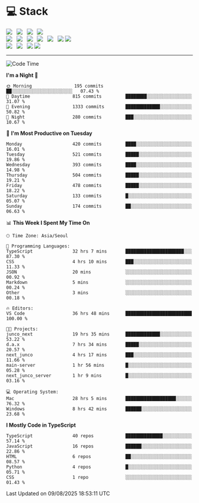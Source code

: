 <h1>💻 Stack</h1>
<div>
 <!-- badge : https://shields.io/ -->
 <!-- icon : https://simpleicons.org/?q=Get -->
 <img src="https://img.shields.io/badge/HTML5-e74c3c?style=flat-square&logo=HTML5&logoColor=white"/> &nbsp 
 <img src="https://img.shields.io/badge/CSS3-0A84FF?style=flat-square&logo=CSS3&logoColor=white"/> &nbsp 
 <img src="https://img.shields.io/badge/JavaScript-FFCD11?style=flat-square&logo=JavaScript&logoColor=white"/> &nbsp 
 <img src="https://img.shields.io/badge/TypeScript-3075C0?style=flat-square&logo=TypeScript&logoColor=white"/>
 <br/>
 <img src="https://img.shields.io/badge/Next-000000?style=flat-square&logo=nextdotjs&logoColor=white"/> &nbsp 
 <img src="https://img.shields.io/badge/React-00BCF6?style=flat-square&logo=React&logoColor=white"/> &nbsp 
 <img src="https://img.shields.io/badge/Redux-764ABC?style=flat-square&logo=Redux&logoColor=white"/> &nbsp
 <img src="https://img.shields.io/badge/Recoil-3578E5?style=flat-square&logo=recoil&logoColor=white"/> &nbsp
 <img src="https://img.shields.io/badge/React-Query-FF4154?style=flat-square&logo=reactquery&logoColor=white"/> &nbsp 
 <img src="https://img.shields.io/badge/styled%2Dcomponents-DB7093?style=flat-square&logo=styled%2Dcomponents&logoColor=white"/>
 <img src="https://img.shields.io/badge/CSS Modules-000000?style=flat-square&logo=CSS Modules&logoColor=white"/> &nbsp 
 <br/>
 <img src="https://img.shields.io/badge/Node-339933?style=flat-square&logo=Node.js&logoColor=white"/> &nbsp 
 <img src="https://img.shields.io/badge/Express-000000?style=flat-square&logo=Express&logoColor=white"/> &nbsp 
 <img src="https://img.shields.io/badge/MongoDB-47A248?style=flat-square&logo=MongoDB&logoColor=white"/>
 <img src="https://img.shields.io/badge/MariaDB-003545?style=flat-square&logo=mariadb&logoColor=white"/>
</div>

<hr>

<!--START_SECTION:waka-->
![Code Time](http://img.shields.io/badge/Code%20Time-2%2C749%20hrs%2014%20mins-blue)

**I'm a Night 🦉** 

```text
🌞 Morning                195 commits         ██░░░░░░░░░░░░░░░░░░░░░░░   07.43 % 
🌆 Daytime                815 commits         ████████░░░░░░░░░░░░░░░░░   31.07 % 
🌃 Evening                1333 commits        █████████████░░░░░░░░░░░░   50.82 % 
🌙 Night                  280 commits         ███░░░░░░░░░░░░░░░░░░░░░░   10.67 % 
```
📅 **I'm Most Productive on Tuesday** 

```text
Monday                   420 commits         ████░░░░░░░░░░░░░░░░░░░░░   16.01 % 
Tuesday                  521 commits         █████░░░░░░░░░░░░░░░░░░░░   19.86 % 
Wednesday                393 commits         ████░░░░░░░░░░░░░░░░░░░░░   14.98 % 
Thursday                 504 commits         █████░░░░░░░░░░░░░░░░░░░░   19.21 % 
Friday                   478 commits         █████░░░░░░░░░░░░░░░░░░░░   18.22 % 
Saturday                 133 commits         █░░░░░░░░░░░░░░░░░░░░░░░░   05.07 % 
Sunday                   174 commits         ██░░░░░░░░░░░░░░░░░░░░░░░   06.63 % 
```


📊 **This Week I Spent My Time On** 

```text
🕑︎ Time Zone: Asia/Seoul

💬 Programming Languages: 
TypeScript               32 hrs 7 mins       ██████████████████████░░░   87.30 % 
CSS                      4 hrs 10 mins       ███░░░░░░░░░░░░░░░░░░░░░░   11.33 % 
JSON                     20 mins             ░░░░░░░░░░░░░░░░░░░░░░░░░   00.92 % 
Markdown                 5 mins              ░░░░░░░░░░░░░░░░░░░░░░░░░   00.24 % 
Other                    3 mins              ░░░░░░░░░░░░░░░░░░░░░░░░░   00.18 % 

🔥 Editors: 
VS Code                  36 hrs 48 mins      █████████████████████████   100.00 % 

🐱‍💻 Projects: 
junco_next               19 hrs 35 mins      █████████████░░░░░░░░░░░░   53.22 % 
d.a.x                    7 hrs 34 mins       █████░░░░░░░░░░░░░░░░░░░░   20.57 % 
next_junco               4 hrs 17 mins       ███░░░░░░░░░░░░░░░░░░░░░░   11.66 % 
main-server              1 hr 56 mins        █░░░░░░░░░░░░░░░░░░░░░░░░   05.28 % 
next_junco_server        1 hr 9 mins         █░░░░░░░░░░░░░░░░░░░░░░░░   03.16 % 

💻 Operating System: 
Mac                      28 hrs 5 mins       ███████████████████░░░░░░   76.32 % 
Windows                  8 hrs 42 mins       ██████░░░░░░░░░░░░░░░░░░░   23.68 % 
```

**I Mostly Code in TypeScript** 

```text
TypeScript               40 repos            ██████████████░░░░░░░░░░░   57.14 % 
JavaScript               16 repos            ██████░░░░░░░░░░░░░░░░░░░   22.86 % 
HTML                     6 repos             ██░░░░░░░░░░░░░░░░░░░░░░░   08.57 % 
Python                   4 repos             █░░░░░░░░░░░░░░░░░░░░░░░░   05.71 % 
CSS                      1 repo              ░░░░░░░░░░░░░░░░░░░░░░░░░   01.43 % 
```




 Last Updated on 09/08/2025 18:53:11 UTC
<!--END_SECTION:waka-->

